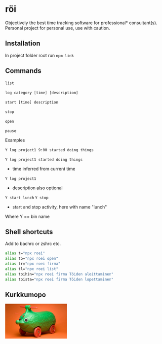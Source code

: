 # röi

Objectively the best time tracking software for professional* consultant(s). Personal project for personal use, use with caution.

## Installation

In project folder root run `npm link`

## Commands

`list`

`log category [time] [description]`

`start [time] description`

`stop`

`open`

`pause`

Examples

`Y log project1 9:00 started doing things`
 
`Y log project1 started doing things`
- time inferred from current time

`Y log project1`
- description also optional

`Y start lunch`
`Y stop`
- start and stop activity, here with name "lunch"

Where Y == bin name

## Shell shortcuts

Add to bachrc or zshrc etc.
```bash
alias t="npx roei"
alias to="npx roei open"
alias tr="npx roei firma"
alias tl="npx roei list"
alias toihin="npx roei firma Töiden aloittaminen"
alias toista="npx roei firma Töiden lopettaminen"
```
## Kurkkumopo

<img src="./kurkkumopo.jpg" width="200px">
